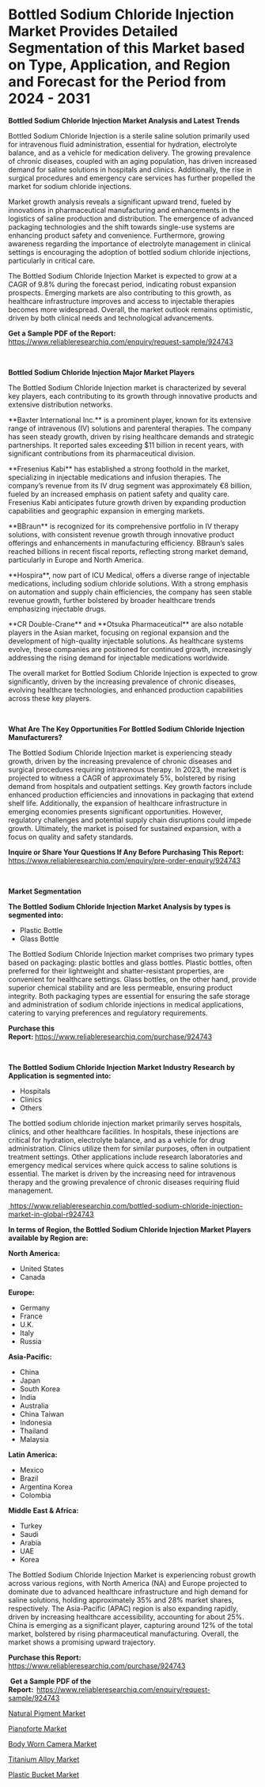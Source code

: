 <p><h1>Bottled Sodium Chloride Injection Market Provides Detailed Segmentation of this Market based on Type, Application, and Region and Forecast for the Period from 2024 - 2031</h1></p><p><strong>Bottled Sodium Chloride Injection Market Analysis and Latest Trends</strong></p>
<p><p>Bottled Sodium Chloride Injection is a sterile saline solution primarily used for intravenous fluid administration, essential for hydration, electrolyte balance, and as a vehicle for medication delivery. The growing prevalence of chronic diseases, coupled with an aging population, has driven increased demand for saline solutions in hospitals and clinics. Additionally, the rise in surgical procedures and emergency care services has further propelled the market for sodium chloride injections.</p><p>Market growth analysis reveals a significant upward trend, fueled by innovations in pharmaceutical manufacturing and enhancements in the logistics of saline production and distribution. The emergence of advanced packaging technologies and the shift towards single-use systems are enhancing product safety and convenience. Furthermore, growing awareness regarding the importance of electrolyte management in clinical settings is encouraging the adoption of bottled sodium chloride injections, particularly in critical care.</p><p>The Bottled Sodium Chloride Injection Market is expected to grow at a CAGR of 9.8% during the forecast period, indicating robust expansion prospects. Emerging markets are also contributing to this growth, as healthcare infrastructure improves and access to injectable therapies becomes more widespread. Overall, the market outlook remains optimistic, driven by both clinical needs and technological advancements.</p></p>
<p><strong>Get a Sample PDF of the Report:&nbsp;</strong> <a href="https://www.reliableresearchiq.com/enquiry/request-sample/924743?utm_campaign=1106&utm_medium=2&utm_source=Github&utm_content=ia&utm_term=12122024&utm_id=bottled-sodium-chloride-injection">https://www.reliableresearchiq.com/enquiry/request-sample/924743</a></p>
<p>&nbsp;</p>
<p><strong>Bottled Sodium Chloride Injection Major Market Players</strong></p>
<p><p>The Bottled Sodium Chloride Injection market is characterized by several key players, each contributing to its growth through innovative products and extensive distribution networks. </p><p>**Baxter International Inc.** is a prominent player, known for its extensive range of intravenous (IV) solutions and parenteral therapies. The company has seen steady growth, driven by rising healthcare demands and strategic partnerships. It reported sales exceeding $11 billion in recent years, with significant contributions from its pharmaceutical division.</p><p>**Fresenius Kabi** has established a strong foothold in the market, specializing in injectable medications and infusion therapies. The company’s revenue from its IV drug segment was approximately €8 billion, fueled by an increased emphasis on patient safety and quality care. Fresenius Kabi anticipates future growth driven by expanding production capabilities and geographic expansion in emerging markets.</p><p>**BBraun** is recognized for its comprehensive portfolio in IV therapy solutions, with consistent revenue growth through innovative product offerings and enhancements in manufacturing efficiency. BBraun’s sales reached billions in recent fiscal reports, reflecting strong market demand, particularly in Europe and North America.</p><p>**Hospira**, now part of ICU Medical, offers a diverse range of injectable medications, including sodium chloride solutions. With a strong emphasis on automation and supply chain efficiencies, the company has seen stable revenue growth, further bolstered by broader healthcare trends emphasizing injectable drugs.</p><p>**CR Double-Crane** and **Otsuka Pharmaceutical** are also notable players in the Asian market, focusing on regional expansion and the development of high-quality injectable solutions. As healthcare systems evolve, these companies are positioned for continued growth, increasingly addressing the rising demand for injectable medications worldwide.</p><p>The overall market for Bottled Sodium Chloride Injection is expected to grow significantly, driven by the increasing prevalence of chronic diseases, evolving healthcare technologies, and enhanced production capabilities across these key players.</p></p>
<p>&nbsp;</p>
<p><strong>What Are The Key Opportunities For Bottled Sodium Chloride Injection Manufacturers?</strong></p>
<p><p>The Bottled Sodium Chloride Injection market is experiencing steady growth, driven by the increasing prevalence of chronic diseases and surgical procedures requiring intravenous therapy. In 2023, the market is projected to witness a CAGR of approximately 5%, bolstered by rising demand from hospitals and outpatient settings. Key growth factors include enhanced production efficiencies and innovations in packaging that extend shelf life. Additionally, the expansion of healthcare infrastructure in emerging economies presents significant opportunities. However, regulatory challenges and potential supply chain disruptions could impede growth. Ultimately, the market is poised for sustained expansion, with a focus on quality and safety standards.</p></p>
<p><strong>Inquire or Share Your Questions If Any Before Purchasing This Report:</strong> <a href="https://www.reliableresearchiq.com/enquiry/pre-order-enquiry/924743?utm_campaign=1106&utm_medium=2&utm_source=Github&utm_content=ia&utm_term=12122024&utm_id=bottled-sodium-chloride-injection">https://www.reliableresearchiq.com/enquiry/pre-order-enquiry/924743</a></p>
<p>&nbsp;</p>
<p><strong>Market Segmentation</strong></p>
<p><strong>The Bottled Sodium Chloride Injection Market Analysis by types is segmented into:</strong></p>
<p><ul><li>Plastic Bottle</li><li>Glass Bottle</li></ul></p>
<p><p>The Bottled Sodium Chloride Injection market comprises two primary types based on packaging: plastic bottles and glass bottles. Plastic bottles, often preferred for their lightweight and shatter-resistant properties, are convenient for healthcare settings. Glass bottles, on the other hand, provide superior chemical stability and are less permeable, ensuring product integrity. Both packaging types are essential for ensuring the safe storage and administration of sodium chloride injections in medical applications, catering to varying preferences and regulatory requirements.</p></p>
<p><strong>Purchase this Report:&nbsp;</strong><a href="https://www.reliableresearchiq.com/purchase/924743?utm_campaign=1106&utm_medium=2&utm_source=Github&utm_content=ia&utm_term=12122024&utm_id=bottled-sodium-chloride-injection">https://www.reliableresearchiq.com/purchase/924743</a></p>
<p>&nbsp;</p>
<p><strong>The Bottled Sodium Chloride Injection Market Industry Research by Application is segmented into:</strong></p>
<p><ul><li>Hospitals</li><li>Clinics</li><li>Others</li></ul></p>
<p><p>The bottled sodium chloride injection market primarily serves hospitals, clinics, and other healthcare facilities. In hospitals, these injections are critical for hydration, electrolyte balance, and as a vehicle for drug administration. Clinics utilize them for similar purposes, often in outpatient treatment settings. Other applications include research laboratories and emergency medical services where quick access to saline solutions is essential. The market is driven by the increasing need for intravenous therapy and the growing prevalence of chronic diseases requiring fluid management.</p></p>
<p><a href="https://www.reliableresearchiq.com/bottled-sodium-chloride-injection-market-in-global-r924743?utm_campaign=1106&utm_medium=2&utm_source=Github&utm_content=ia&utm_term=12122024&utm_id=bottled-sodium-chloride-injection">&nbsp;https://www.reliableresearchiq.com/bottled-sodium-chloride-injection-market-in-global-r924743</a></p>
<p><strong>In terms of Region, the Bottled Sodium Chloride Injection Market Players available by Region are:</strong></p>
<p>
    <p> <strong> North America: </strong>
        <ul>
            <li>United States</li>
            <li>Canada</li>
        </ul>
        </p> 
    <p> <strong> Europe: </strong>
        <ul>
            <li>Germany</li>
            <li>France</li>
            <li>U.K.</li>
            <li>Italy</li>
            <li>Russia</li>
        </ul>
        </p> 
    <p> <strong> Asia-Pacific: </strong>
        <ul>
            <li>China</li>
            <li>Japan</li>
            <li>South Korea</li>
            <li>India</li>
            <li>Australia</li>
            <li>China Taiwan</li>
            <li>Indonesia</li>
            <li>Thailand</li>
            <li>Malaysia</li>
        </ul>
        </p> 
    <p> <strong> Latin America: </strong>
        <ul>
            <li>Mexico</li>
            <li>Brazil</li>
            <li>Argentina Korea</li>
            <li>Colombia</li>
        </ul>
        </p> 
    <p> <strong> Middle East & Africa: </strong>
        <ul>
            <li>Turkey</li>
            <li>Saudi</li>
            <li>Arabia</li>
            <li>UAE</li>
            <li>Korea</li>
        </ul>
    </p>
    </p>
<p><p>The Bottled Sodium Chloride Injection Market is experiencing robust growth across various regions, with North America (NA) and Europe projected to dominate due to advanced healthcare infrastructure and high demand for saline solutions, holding approximately 35% and 28% market shares, respectively. The Asia-Pacific (APAC) region is also expanding rapidly, driven by increasing healthcare accessibility, accounting for about 25%. China is emerging as a significant player, capturing around 12% of the total market, bolstered by rising pharmaceutical manufacturing. Overall, the market shows a promising upward trajectory.</p></p>
<p><strong>Purchase this Report: </strong><a href="https://www.reliableresearchiq.com/purchase/924743?utm_campaign=1106&utm_medium=2&utm_source=Github&utm_content=ia&utm_term=12122024&utm_id=bottled-sodium-chloride-injection">https://www.reliableresearchiq.com/purchase/924743</a></p>
<p>&nbsp;<strong>Get a Sample PDF of the Report:&nbsp;&nbsp;</strong><a href="https://www.reliableresearchiq.com/enquiry/request-sample/924743?utm_campaign=1106&utm_medium=2&utm_source=Github&utm_content=ia&utm_term=12122024&utm_id=bottled-sodium-chloride-injection">https://www.reliableresearchiq.com/enquiry/request-sample/924743</a></p>
<p><strong></strong></p>
<p><p><a href="https://www.linkedin.com/pulse/global-natural-pigment-market-research-report-forecasted-cagr-xnquc?utm_campaign=1106&utm_medium=2&utm_source=Github&utm_content=ia&utm_term=12122024&utm_id=bottled-sodium-chloride-injection">Natural Pigment Market</a></p><p><a href="https://www.linkedin.com/pulse/p-factrackr-ho6he?utm_campaign=1106&utm_medium=2&utm_source=Github&utm_content=ia&utm_term=12122024&utm_id=bottled-sodium-chloride-injection">Pianoforte Market</a></p><p><a href="https://www.linkedin.com/pulse/forecasts-body-worn-camera-market-anticipated-79-cagr-from-ogm4f?utm_campaign=1106&utm_medium=2&utm_source=Github&utm_content=ia&utm_term=12122024&utm_id=bottled-sodium-chloride-injection">Body Worn Camera Market</a></p><p><a href="https://www.linkedin.com/pulse/titanium-alloy-market-analysis-anticipated-45-cagr-growth-dynamics-ckluc?utm_campaign=1106&utm_medium=2&utm_source=Github&utm_content=ia&utm_term=12122024&utm_id=bottled-sodium-chloride-injection">Titanium Alloy Market</a></p><p><a href="https://www.linkedin.com/pulse/forecast-of103-cagr-study-plastic-buc-glance-reports-sqm9f?utm_campaign=1106&utm_medium=2&utm_source=Github&utm_content=ia&utm_term=12122024&utm_id=bottled-sodium-chloride-injection">Plastic Bucket Market</a></p></p>